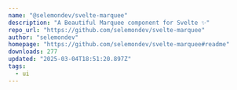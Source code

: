 ```yaml
---
name: "@selemondev/svelte-marquee"
description: "A Beautiful Marquee component for Svelte ✨"
repo_url: "https://github.com/selemondev/svelte-marquee"
author: "selemondev"
homepage: "https://github.com/selemondev/svelte-marquee#readme"
downloads: 277
updated: "2025-03-04T18:51:20.897Z"
tags: 
  - ui
---
```

